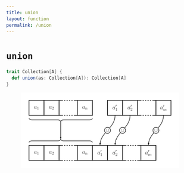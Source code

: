 ```yaml
---
title: union
layout: function
permalink: /union
---
```


# `union`

~~~ scala
trait Collection[A] {
  def union(as: Collection[A]): Collection[A]
}
~~~

<figure class="diagram">
  <img src="images/union.svg" alt="union function">
  <!-- <figcaption class="diagram-desc"></figcaption> -->
</figure>
